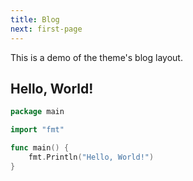 ```yaml
---
title: Blog
next: first-page
---
```


This is a demo of the theme's blog layout.

## Hello, World!

```go {filename="main.go"}
package main

import "fmt"

func main() {
    fmt.Println("Hello, World!")
}
```
